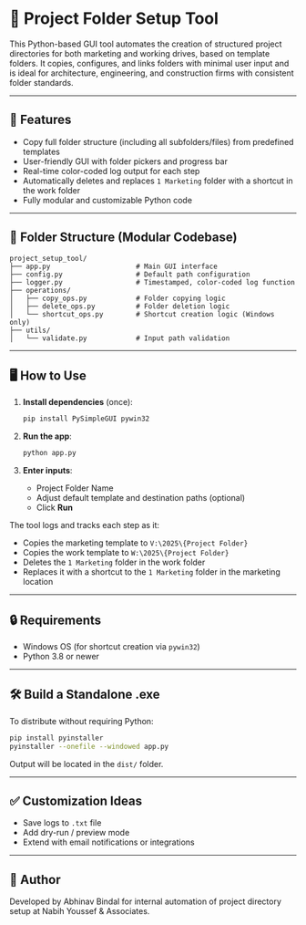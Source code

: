 # 📁 Project Folder Setup Tool

This Python-based GUI tool automates the creation of structured project directories for both marketing and working drives, based on template folders. It copies, configures, and links folders with minimal user input and is ideal for architecture, engineering, and construction firms with consistent folder standards.

---

## 🔧 Features

* Copy full folder structure (including all subfolders/files) from predefined templates
* User-friendly GUI with folder pickers and progress bar
* Real-time color-coded log output for each step
* Automatically deletes and replaces `1 Marketing` folder with a shortcut in the work folder
* Fully modular and customizable Python code

---

## 📂 Folder Structure (Modular Codebase)

```
project_setup_tool/
├── app.py                     # Main GUI interface
├── config.py                  # Default path configuration
├── logger.py                  # Timestamped, color-coded log function
├── operations/
│   ├── copy_ops.py            # Folder copying logic
│   ├── delete_ops.py          # Folder deletion logic
│   └── shortcut_ops.py        # Shortcut creation logic (Windows only)
├── utils/
│   └── validate.py            # Input path validation
```

---

## 🖥️ How to Use

1. **Install dependencies** (once):

   ```bash
   pip install PySimpleGUI pywin32
   ```

2. **Run the app**:

   ```bash
   python app.py
   ```

3. **Enter inputs**:

   * Project Folder Name
   * Adjust default template and destination paths (optional)
   * Click **Run**

The tool logs and tracks each step as it:

* Copies the marketing template to `V:\2025\{Project Folder}`
* Copies the work template to `W:\2025\{Project Folder}`
* Deletes the `1 Marketing` folder in the work folder
* Replaces it with a shortcut to the `1 Marketing` folder in the marketing location

---

## 🔒 Requirements

* Windows OS (for shortcut creation via `pywin32`)
* Python 3.8 or newer

---

## 🛠 Build a Standalone .exe

To distribute without requiring Python:

```bash
pip install pyinstaller
pyinstaller --onefile --windowed app.py
```

Output will be located in the `dist/` folder.

---

## ✅ Customization Ideas

* Save logs to `.txt` file
* Add dry-run / preview mode
* Extend with email notifications or integrations

---

## 👤 Author

Developed by Abhinav Bindal for internal automation of project directory setup at Nabih Youssef & Associates.
